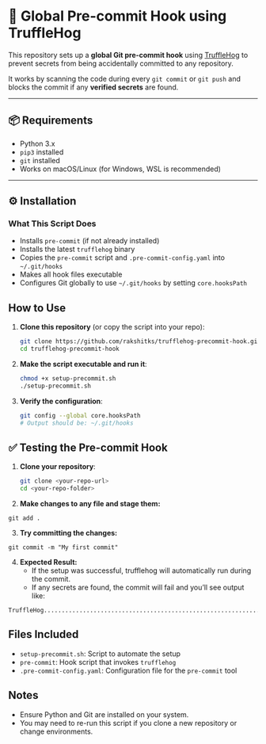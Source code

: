 # 🔐 Global Pre-commit Hook using TruffleHog

This repository sets up a **global Git pre-commit hook** using [TruffleHog](https://github.com/trufflesecurity/trufflehog) to prevent secrets from being accidentally committed to any repository.

It works by scanning the code during every `git commit` or `git push` and blocks the commit if any **verified secrets** are found.

---

## 📦 Requirements

- Python 3.x
- `pip3` installed
- `git` installed
- Works on macOS/Linux (for Windows, WSL is recommended)

---

## ⚙️ Installation


### What This Script Does

- Installs `pre-commit` (if not already installed)
- Installs the latest `trufflehog` binary
- Copies the `pre-commit` script and `.pre-commit-config.yaml` into `~/.git/hooks`
- Makes all hook files executable
- Configures Git globally to use `~/.git/hooks` by setting `core.hooksPath`

## How to Use

1. **Clone this repository** (or copy the script into your repo):

    ```bash
    git clone https://github.com/rakshitks/trufflehog-precommit-hook.git
    cd trufflehog-precommit-hook
    ```

2. **Make the script executable and run it**:

    ```bash
    chmod +x setup-precommit.sh
    ./setup-precommit.sh
    ```

3. **Verify the configuration**:

    ```bash
    git config --global core.hooksPath
    # Output should be: ~/.git/hooks
    ```


## ✅ Testing the Pre-commit Hook

1. **Clone your repository**:

   ```bash
   git clone <your-repo-url>
   cd <your-repo-folder>
2. **Make changes to any file and stage them:**
```
git add .
```
3. **Try committing the changes:**
``` 
git commit -m "My first commit"
```
4. **Expected Result:**
   - If the setup was successful, trufflehog will automatically run during the commit.
   - If any secrets are found, the commit will fail and you’ll see output like:

```
TruffleHog...............................................................Failed
```


## Files Included

- `setup-precommit.sh`: Script to automate the setup
- `pre-commit`: Hook script that invokes `trufflehog`
- `.pre-commit-config.yaml`: Configuration file for the `pre-commit` tool

## Notes

- Ensure Python and Git are installed on your system.
- You may need to re-run this script if you clone a new repository or change environments.
